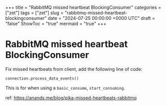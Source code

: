 +++
title = "RabbitMQ missed heartbeat BlockingConsumer"
categories = ["zet"]
tags = ["zet"]
slug = "rabbitmq-missed-heartbeat-blockingconsumer"
date = "2024-07-25 00:00:00 +0000 UTC"
draft = "false"
ShowToc = "true"
mermaid = "true"
+++

# RabbitMQ missed heartbeat BlockingConsumer

Fix missed heartbeats from client, add the following line of code:

    connection.process_data_events()

This is for when using a `basic_consume`, `start_consuming`.

ref: https://anands.me/blog/pika-missed-heartbeats-rabbitmq
